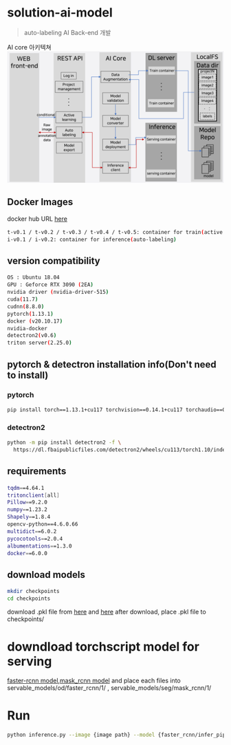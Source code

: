 # solution-ai-model
> auto-labeling AI Back-end 개발

AI core 아키텍쳐
![](img/core_arch.PNG)

## Docker Images
docker hub URL [here](https://hub.docker.com/repository/docker/tbelldev/sslo-ai)
```sh
t-v0.1 / t-v0.2 / t-v0.3 / t-v0.4 / t-v0.5: container for train(active learning)
i-v0.1 / i-v0.2: container for inference(auto-labeling) 
```

## version compatibility
```sh
OS : Ubuntu 18.04
GPU : Geforce RTX 3090 (2EA) 
nvidia driver (nvidia-driver-515)
cuda(11.7)
cudnn(8.8.0)
pytorch(1.13.1)
docker (v20.10.17)
nvidia-docker
detectron2(v0.6)
triton server(2.25.0)
```

## pytorch & detectron installation info(Don't need to install)
### pytorch
```sh
pip install torch==1.13.1+cu117 torchvision==0.14.1+cu117 torchaudio==0.13.1 --extra-index-url https://download.pytorch.org/whl/cu117
```
### detectron2
```sh
python -m pip install detectron2 -f \
  https://dl.fbaipublicfiles.com/detectron2/wheels/cu113/torch1.10/index.html
```

## requirements
```sh
tqdm==4.64.1
tritonclient[all]
Pillow==9.2.0
numpy==1.23.2
Shapely==1.8.4
opencv-python==4.6.0.66
multidict==6.0.2
pycocotools==2.0.4
albumentations==1.3.0
docker==6.0.0
```

## download models
```sh
mkdir checkpoints
cd checkpoints
```
download .pkl file from [here](https://drive.google.com/drive/folders/1iThtzq1aKOaLnbExZe6Zsy8Kv0-l7Dr0) and [here](https://drive.google.com/drive/folders/13Bfn7B6bkiKopv-3OOqf2O14elJ4I0ul)
after download, place .pkl file to checkpoints/

# downdload torchscript model for serving
[faster-rcnn model](https://drive.google.com/drive/folders/1YqmH7f5pDmfLgZFqcE4iBQPaORnpKrgW),[mask_rcnn model](https://drive.google.com/drive/folders/1ySaej3dVPBVPQBRJZAabHX2wZF555tlr)
and place each files into servable_models/od/faster_rcnn/1/ , servable_models/seg/mask_rcnn/1/  

# Run
```sh
python inference.py --image {image path} --model {faster_rcnn/infer_pipeline} --task {od/seg} --conf {float type ex.0.67 , 0.89} --class_name person --serving-port 8000
```
